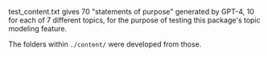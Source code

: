 test_content.txt gives 70 "statements of purpose" generated by GPT-4, 10 for each of 7 different topics, for the purpose of testing this package's topic modeling feature.

The folders within `./content/` were developed from those.
